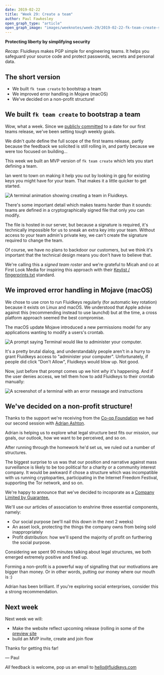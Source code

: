 ```yaml
---
date: 2019-02-22
title: "Week 29: Create a team"
author: Paul Fawkesley
open_graph_type: "article"
open_graph_image: "images/weeknotes/week-29/2019-02-22-fk-team-create-static.png"
---
```

**Protecting liberty by simplifying security**

_Recap_: Fluidkeys makes PGP simple for engineering teams. It helps you safeguard your source code
and protect passwords, secrets and personal data.

## The short version

* We built `fk team create` to bootstrap a team
* We improved error handling in Mojave (macOS)
* We've decided on a non-profit structure!

## We built `fk team create` to bootstrap a team

Wow, what a week. Since we [publicly committed](/#roadmap) to a date for our first teams release,
we've been setting tough weekly goals.

We didn't *quite* define the full scope of the first teams release, partly because the feedback we
solicited is still rolling in, and partly because we were too focused on building...

This week we built an MVP version of `fk team create` which lets you start defining a team.

Ian went to town on making it help you out by looking in gpg for existing keys you might have for
your team. That makes it a little quicker to get started.

![A terminal animation showing creating a team in Fluidkeys.](/images/weeknotes/week-29/2019-02-22-fk-team-create.svg)

There's some important detail which makes teams harder than it sounds: teams are defined in a
cryptographically signed file that only *you* can modify.

The file is hosted in our server, but because a signature is required, it's technically impossible
for us to sneak an extra key into your team. Without access to your team admin's private key, we
can't create the signature required to change the team.

Of course, we have no plans to backdoor our customers, but we think it's important that the
technical design means you don't have to believe that.

We're calling this a *signed team roster* and we're grateful to Micah and co at First Look Media
for inspiring this approach with their
[Keylist / fingerprints.txt](https://datatracker.ietf.org/doc/draft-mccain-keylist/) standard.

## We improved error handling in Mojave (macOS)

We chose to use cron to run Fluidkeys regularly (for automatic key rotation) because it exists
on Linux and macOS. We understood that Apple advise against this (recommending instead to use
launchd) but at the time, a cross platform approach seemed the best compromise.

The macOS update Mojave introduced a new permissions model for any applications wanting to
modify a users's crontab.

![A prompt saying Terminal would like to administer your computer.](/images/weeknotes/week-29/2018-12-15-mojave-terminal-prompt.png)

It's a pretty brutal dialog, and understandably people aren't in a hurry to grant Fluidkeys access
to "administer your computer". Unfortunately, if people did click "Don't Allow", Fluidkeys would
blow up. Not good.

Now, just before that prompt comes up we hint *why* it's happening. And if the user denies access,
we tell them how to add Fluidkeys to their crontab manually:


![A screenshot of a terminal with an error message and instructions](/images/weeknotes/week-29/2019-02-19-failed-to-schedule-maintenance.png)

## We've decided on a non-profit structure!

Thanks to the support we're receiving from the
[Co-op Foundation](https://www.coopfoundation.org.uk/about.html) we had our second session with
[Adrian Ashton](https://www.adrianashton.co.uk/).

Adrian is helping us to explore what legal structure best fits our mission, our goals, our
outlook, how we want to be perceived, and so on.

After running through the homework he'd set us, we ruled out a number of structures.

The biggest surprise to us was that our position and narrative against mass surveillance is
likely to be too political for a charity or a community interest company. It would be awkward if
chose a structure which was incompatible with us running cryptoparties, participating in the
Internet Freedom Festival, supporting the Tor network, and so on.

We're happy to announce that we've decided to incoporate as a [Company Limited by
Guarantee.](https://en.wikipedia.org/wiki/Private_company_limited_by_guarantee)

We'll use our articles of association to enshrine three essential components, namely:

* Our social purpose (we'll nail this down in the next 2 weeks)
* An asset lock, protecting the things the company owns from being sold inappropriately
* Profit distribution: how we'll spend the majority of profit on furthering the social purpose.

Considering we spent 90 minutes talking about legal structures, we both emerged extremely positive
and fired up.

Forming a non-profit is a powerful way of signalling that our motivations are bigger than money. Or
in other words, putting our money where our mouth is :)

Adrian has been brilliant. If you're exploring social enterprises, consider this a strong
recommendation.

## Next week

Next week we will:

* Make the website reflect upcoming release (rolling in some of the
  [preview site](/fluidkeys-v1-preview)
* build an MVP invite, create and join flow


Thanks for getting this far!

— Paul

*All* feedback is welcome, pop us an email to
[hello@fluidkeys.com](mailto:hello@fluidkeys.com)
